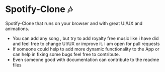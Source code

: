 <h1> Spotify-Clone 🎶 </h1>

<p>Spotify-Clone that runs on your browser and with great UI/UX and animations.</p>

<ul>

<li>You can add any song , but try to add royalty free music like i have did and feel free to change UI/UX or improve it. i am open for pull requests</li>

<li>If someone could help to add more dynamic functionality to the App or can help in fixing some bugs feel free to contribute.</li>

<li>Even someone good with documentation can contribute to the readme files</li>

</ul>

